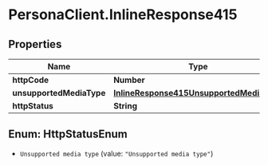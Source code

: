 # PersonaClient.InlineResponse415

## Properties
Name | Type | Description | Notes
------------ | ------------- | ------------- | -------------
**httpCode** | **Number** |  | [optional] 
**unsupportedMediaType** | [**InlineResponse415UnsupportedMediaType**](InlineResponse415UnsupportedMediaType.md) |  | [optional] 
**httpStatus** | **String** |  | [optional] 


<a name="HttpStatusEnum"></a>
## Enum: HttpStatusEnum


* `Unsupported media type` (value: `"Unsupported media type"`)




